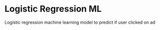 # Logistic Regression ML
Logistic regression machine learning model to predict if user clicked on ad 
